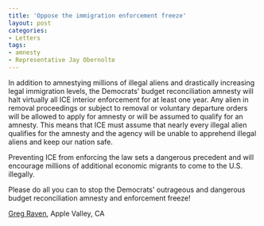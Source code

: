 ```yaml
---
title: 'Oppose the immigration enforcement freeze'
layout: post
categories:
- Letters
tags:
- amnesty
- Representative Jay Obernolte
---
```


In addition to amnestying millions of illegal aliens and drastically increasing legal immigration levels, the Democrats' budget reconciliation amnesty will halt virtually all ICE interior enforcement for at least one year. Any alien in removal proceedings or subject to removal or voluntary departure orders will be allowed to apply for amnesty or will be assumed to qualify for an amnesty. This means that ICE must assume that nearly every illegal alien qualifies for the amnesty and the agency will be unable to apprehend illegal aliens and keep our nation safe.

Preventing ICE from enforcing the law sets a dangerous precedent and will encourage millions of additional economic migrants to come to the U.S. illegally.

Please do all you can to stop the Democrats' outrageous and dangerous budget reconciliation amnesty and enforcement freeze!

[Greg Raven](https://www.gregraven.org/), Apple Valley, CA